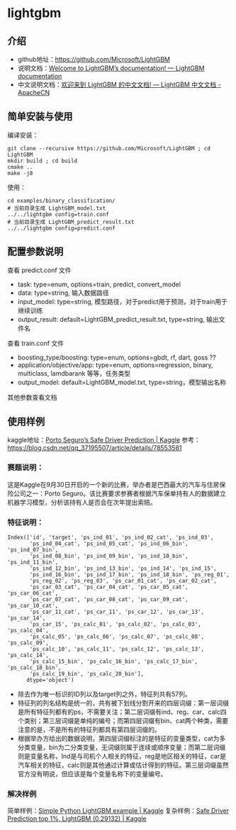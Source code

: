 
# lightgbm

## 介绍
- github地址：https://github.com/Microsoft/LightGBM
- 说明文档：[Welcome to LightGBM’s documentation! — LightGBM documentation](https://lightgbm.readthedocs.io/en/latest/)
- 中文说明文档：[欢迎来到 LightGBM 的中文文档! — LightGBM 中文文档 - ApacheCN](http://lightgbm.apachecn.org/cn/latest/)

## 简单安装与使用

编译安装：
``` shell
git clone --recursive https://github.com/Microsoft/LightGBM ; cd LightGBM
mkdir build ; cd build
cmake ..
make -j8
```

使用：
``` shell
cd examples/binary_classification/
# 当前目录生成 LightGBM_model.txt
../../lightgbm config=train.conf
# 当前目录生成 LightGBM_predict_result.txt
../../lightgbm config=predict.conf
```
## 配置参数说明

查看 predict.conf 文件
- task: type=enum, options=train, predict, convert_model
- data: type=string, 输入数据路径
- input_model: type=string, 模型路径，对于predict用于预测，对于train用于继续训练
- output_result: default=LightGBM_predict_result.txt, type=string, 输出文件名

查看 train.conf 文件
- boosting_type/boosting: type=enum, options=gbdt, rf, dart, goss ??
- application/objective/app: type=enum, options=regression, binary, multiclass, lamdbarank 等等，任务类型
- output_model:  default=LightGBM_model.txt, type=string，模型输出名称

其他参数查看文档

## 使用样例

kaggle地址：[Porto Seguro’s Safe Driver Prediction \| Kaggle](https://www.kaggle.com/c/porto-seguro-safe-driver-prediction)
参考：https://blog.csdn.net/qq_37195507/article/details/78553581

### 赛题说明：
这是Kaggle在9月30日开启的一个新的比赛，举办者是巴西最大的汽车与住房保险公司之一：Porto Seguro。该比赛要求参赛者根据汽车保单持有人的数据建立机器学习模型，分析该持有人是否会在次年提出索赔。

### 特征说明：
```
Index(['id', 'target', 'ps_ind_01', 'ps_ind_02_cat', 'ps_ind_03',
       'ps_ind_04_cat', 'ps_ind_05_cat', 'ps_ind_06_bin', 'ps_ind_07_bin',
       'ps_ind_08_bin', 'ps_ind_09_bin', 'ps_ind_10_bin', 'ps_ind_11_bin',
       'ps_ind_12_bin', 'ps_ind_13_bin', 'ps_ind_14', 'ps_ind_15',
       'ps_ind_16_bin', 'ps_ind_17_bin', 'ps_ind_18_bin', 'ps_reg_01',
       'ps_reg_02', 'ps_reg_03', 'ps_car_01_cat', 'ps_car_02_cat',
       'ps_car_03_cat', 'ps_car_04_cat', 'ps_car_05_cat', 'ps_car_06_cat',
       'ps_car_07_cat', 'ps_car_08_cat', 'ps_car_09_cat', 'ps_car_10_cat',
       'ps_car_11_cat', 'ps_car_11', 'ps_car_12', 'ps_car_13', 'ps_car_14',
       'ps_car_15', 'ps_calc_01', 'ps_calc_02', 'ps_calc_03', 'ps_calc_04',
       'ps_calc_05', 'ps_calc_06', 'ps_calc_07', 'ps_calc_08', 'ps_calc_09',
       'ps_calc_10', 'ps_calc_11', 'ps_calc_12', 'ps_calc_13', 'ps_calc_14',
       'ps_calc_15_bin', 'ps_calc_16_bin', 'ps_calc_17_bin', 'ps_calc_18_bin',
       'ps_calc_19_bin', 'ps_calc_20_bin'],
      dtype='object')
```
- 除去作为唯一标识的ID列以及target列之外，特征列共有57列。
- 特征列的列名结构是统一的，共有被下划线分割开来的四层词缀：第一层词缀是所有特征列都有的ps，不需要关注；第二层词缀有ind、reg、car、calc四个类别；第三层词缀是单纯的编号；而第四层词缀有bin、cat两个种类，需要注意的是，不是所有的特征列都具有第四层词缀的。
- 根据举办方给出的数据说明，第四层词缀标注的是特征的变量类型，cat为多分类变量，bin为二分类变量，无词缀则属于连续或顺序变量；而第二层词缀则是变量名称，Ind是与司机个人相关的特征，reg是地区相关的特征，car是汽车相关的特征，calc则是其他通过计算或估计得到的特征。第三层词缀虽然官方没有明说，但应该是每个变量名称下的变量编号。

### 解决样例

简单样例：[Simple Python LightGBM example \| Kaggle](https://www.kaggle.com/ezietsman/simple-python-lightgbm-example/code)
复杂样例：[Safe Driver Prediction top 1%, LightGBM (0.29132) \| Kaggle](https://www.kaggle.com/msahamed/safe-driver-prediction-top-1-lightgbm-0-29132/notebook)
